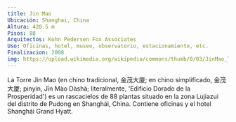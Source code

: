 ```yaml
---
title: Jin Mao
Ubicación: Shanghai, China
Altura: 420.5 m
Pisos: 88
Arquitectos: Kohn Pedersen Fox Associates
Uso: Oficinas, hotel, museo, observatorio, estacionamiento, etc.
Finalizacion: 2008
img: https://upload.wikimedia.org/wikipedia/commons/thumb/0/03/JinMao_Tower_von_oben.jpg/250px-JinMao_Tower_von_oben.jpg
---
```

La Torre Jin Mao (en chino tradicional, 金茂大廈; en chino simplificado, 金茂大厦; pinyin, Jīn Mào Dàshà; literalmente, 'Edificio Dorado de la Prosperidad') es un rascacielos de 88 plantas situado en la zona Lujiazui del distrito de Pudong en Shanghái, China. Contiene oficinas y el hotel Shanghái Grand Hyatt. 
